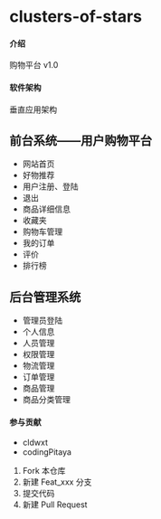 # clusters-of-stars

#### 介绍
购物平台 v1.0

#### 软件架构
垂直应用架构


## 前台系统——用户购物平台 

+ 网站首页
+ 好物推荐
+ 用户注册、登陆
+ 退出
+ 商品详细信息
+ 收藏夹
+ 购物车管理
+ 我的订单
+ 评价
+ 排行榜

## 后台管理系统

+ 管理员登陆
+ 个人信息
+ 人员管理
+ 权限管理
+ 物流管理
+ 订单管理
+ 商品管理
+ 商品分类管理

#### 参与贡献

+ cldwxt
+ codingPitaya

1.  Fork 本仓库
2.  新建 Feat_xxx 分支
3.  提交代码
4.  新建 Pull Request

